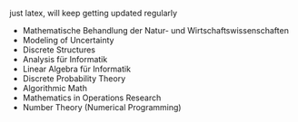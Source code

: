 just latex, will keep getting updated regularly

- Mathematische Behandlung der Natur- und Wirtschaftswissenschaften 
- Modeling of Uncertainty 
- Discrete Structures
- Analysis für Informatik
- Linear Algebra für Informatik
- Discrete Probability Theory 
- Algorithmic Math 
- Mathematics in Operations Research
- Number Theory (Numerical Programming)

